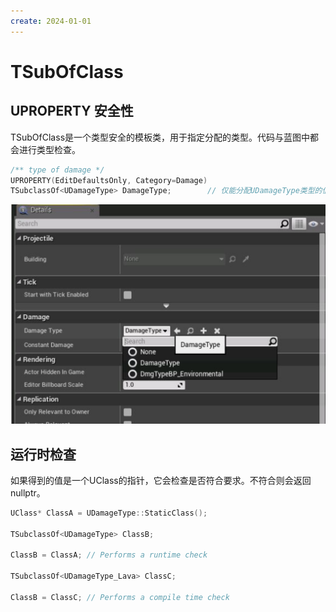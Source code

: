 ```yaml
---
create: 2024-01-01
---
```

# TSubOfClass

## UPROPERTY 安全性

​	TSubOfClass是一个类型安全的模板类，用于指定分配的类型。代码与蓝图中都会进行类型检查。

```C++
/** type of damage */
UPROPERTY(EditDefaultsOnly, Category=Damage)
TSubclassOf<UDamageType> DamageType;		// 仅能分配UDamageType类型的值
```

<img src="./assets/image-20240101104157758.png" alt="image-20240101104157758" style="zoom:50%;" />

## 运行时检查

​	如果得到的值是一个UClass的指针，它会检查是否符合要求。不符合则会返回nullptr。

```C++
UClass* ClassA = UDamageType::StaticClass();

TSubclassOf<UDamageType> ClassB;

ClassB = ClassA; // Performs a runtime check

TSubclassOf<UDamageType_Lava> ClassC;

ClassB = ClassC; // Performs a compile time check
```

